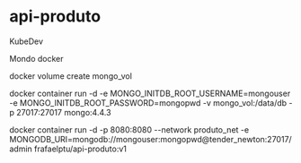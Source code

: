 # api-produto
KubeDev

Mondo docker

docker volume create mongo_vol

docker container run -d -e MONGO_INITDB_ROOT_USERNAME=mongouser -e MONGO_INITDB_ROOT_PASSWORD=mongopwd -v mongo_vol:/data/db -p 27017:27017 mongo:4.4.3


 docker container run -d -p 8080:8080 --network produto_net -e MONGODB_URI=mongodb://mongouser:mongopwd@tender_newton:27017/admin frafaelptu/api-produto:v1
